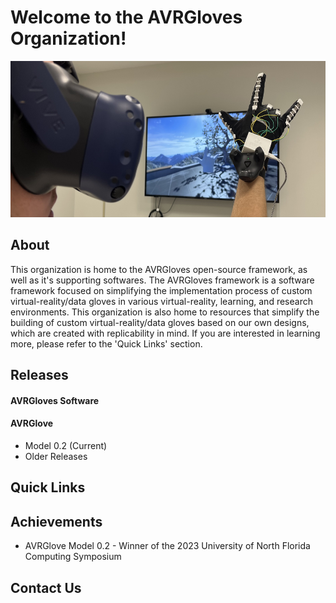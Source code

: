 <h1>Welcome to the AVRGloves Organization!</h1>
<p>
  <img src="https://raw.githubusercontent.com/AVRGloves/.github/main/resources/images/cover_pic.jpg" width="1100" height="250">
</p>
<h2>About</h2>
<p>
  This organization is home to the AVRGloves open-source framework, as well as it's supporting softwares. The AVRGloves framework is a software framework focused on simplifying the implementation process of custom virtual-reality/data gloves in various virtual-reality, learning, and research environments. This organization is also home to resources that simplify the building of custom virtual-reality/data gloves based on our own designs, which are created with replicability in mind. If you are interested in learning more, please refer to the 'Quick Links' section.
</p>
<h2>Releases</h2>
<p>
  <h4>AVRGloves Software</h4>
  <ul>
  </ul>
  <h4>AVRGlove</h4>
  <ul>
    <li>Model 0.2 (Current)</li>
    <li>Older Releases</li>
  </ul>
</p>
<h2>Quick Links</h2>
<h2>Achievements</h2>
<ul>
  <li>AVRGlove Model 0.2 - Winner of the 2023 University of North Florida Computing Symposium</li>
</ul>
<h2>Contact Us</h2>
